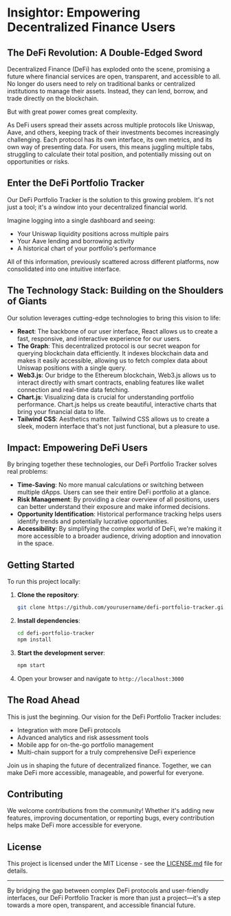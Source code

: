 # Insightor: Empowering Decentralized Finance Users

## The DeFi Revolution: A Double-Edged Sword

Decentralized Finance (DeFi) has exploded onto the scene, promising a future where financial services are open, transparent, and accessible to all. No longer do users need to rely on traditional banks or centralized institutions to manage their assets. Instead, they can lend, borrow, and trade directly on the blockchain.

But with great power comes great complexity.

As DeFi users spread their assets across multiple protocols like Uniswap, Aave, and others, keeping track of their investments becomes increasingly challenging. Each protocol has its own interface, its own metrics, and its own way of presenting data. For users, this means juggling multiple tabs, struggling to calculate their total position, and potentially missing out on opportunities or risks.

## Enter the DeFi Portfolio Tracker

Our DeFi Portfolio Tracker is the solution to this growing problem. It's not just a tool; it's a window into your decentralized financial world.

Imagine logging into a single dashboard and seeing:

- Your Uniswap liquidity positions across multiple pairs
- Your Aave lending and borrowing activity
- A historical chart of your portfolio's performance

All of this information, previously scattered across different platforms, now consolidated into one intuitive interface.

## The Technology Stack: Building on the Shoulders of Giants

Our solution leverages cutting-edge technologies to bring this vision to life:

- **React**: The backbone of our user interface, React allows us to create a fast, responsive, and interactive experience for our users.
- **The Graph**: This decentralized protocol is our secret weapon for querying blockchain data efficiently. It indexes blockchain data and makes it easily accessible, allowing us to fetch complex data about Uniswap positions with a single query.
- **Web3.js**: Our bridge to the Ethereum blockchain, Web3.js allows us to interact directly with smart contracts, enabling features like wallet connection and real-time data fetching.
- **Chart.js**: Visualizing data is crucial for understanding portfolio performance. Chart.js helps us create beautiful, interactive charts that bring your financial data to life.
- **Tailwind CSS**: Aesthetics matter. Tailwind CSS allows us to create a sleek, modern interface that's not just functional, but a pleasure to use.

## Impact: Empowering DeFi Users

By bringing together these technologies, our DeFi Portfolio Tracker solves real problems:

- **Time-Saving**: No more manual calculations or switching between multiple dApps. Users can see their entire DeFi portfolio at a glance.
- **Risk Management**: By providing a clear overview of all positions, users can better understand their exposure and make informed decisions.
- **Opportunity Identification**: Historical performance tracking helps users identify trends and potentially lucrative opportunities.
- **Accessibility**: By simplifying the complex world of DeFi, we're making it more accessible to a broader audience, driving adoption and innovation in the space.

## Getting Started

To run this project locally:

1. **Clone the repository**:

   ```bash
   git clone https://github.com/yourusername/defi-portfolio-tracker.git
   ```

2. **Install dependencies**:

   ```bash
   cd defi-portfolio-tracker
   npm install
   ```

3. **Start the development server**:

   ```bash
   npm start
   ```

4. Open your browser and navigate to `http://localhost:3000`

## The Road Ahead

This is just the beginning. Our vision for the DeFi Portfolio Tracker includes:

- Integration with more DeFi protocols
- Advanced analytics and risk assessment tools
- Mobile app for on-the-go portfolio management
- Multi-chain support for a truly comprehensive DeFi experience

Join us in shaping the future of decentralized finance. Together, we can make DeFi more accessible, manageable, and powerful for everyone.

## Contributing

We welcome contributions from the community! Whether it's adding new features, improving documentation, or reporting bugs, every contribution helps make DeFi more accessible for everyone.

## License

This project is licensed under the MIT License - see the [LICENSE.md](LICENSE.md) file for details.

---

By bridging the gap between complex DeFi protocols and user-friendly interfaces, our DeFi Portfolio Tracker is more than just a project—it's a step towards a more open, transparent, and accessible financial future.
